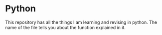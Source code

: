 # Python
This repository has all the things I am learning and revising in python. The name of the file tells you about the function explained in it.
